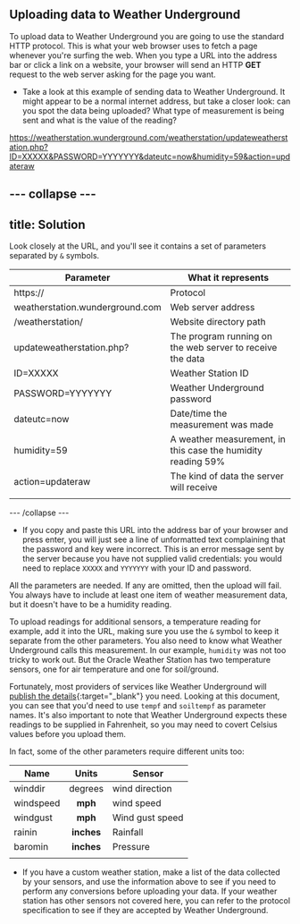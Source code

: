 ## Uploading data to Weather Underground

To upload data to Weather Underground  you are going to use the standard HTTP protocol. This is what your web browser uses to fetch a page whenever you're surfing the web. When you type a URL into the address bar or click a link on a website, your browser will send an HTTP **GET** request to the web server asking for the page you want.

- Take a look at this example of sending data to Weather Underground. It might appear to be a normal internet address, but take a closer look: can you spot the data being uploaded? What type of measurement is being sent and what is the value of the reading?

https://weatherstation.wunderground.com/weatherstation/updateweatherstation.php?ID=XXXXX&PASSWORD=YYYYYYY&dateutc=now&humidity=59&action=updateraw

--- collapse ---
---
title: Solution
---
Look closely at the URL, and you'll see it contains a set of parameters separated by `&` symbols.

| Parameter | What it represents |
|-------|----------|
| https:// | Protocol |
| weatherstation.wunderground.com  | Web server address |
| /weatherstation/ | Website directory path |
| updateweatherstation.php? | The program running on the web server to receive the data |
| ID=XXXXX| Weather Station ID |
| PASSWORD=YYYYYYY | Weather Underground password |
| dateutc=now | Date/time the measurement was made|
| humidity=59 | A weather measurement, in this case the humidity reading 59%|
| action=updateraw | The kind of data the server will receive |
|||

--- /collapse ---

- If you copy and paste this URL into the address bar of your browser and press enter, you will just see a line of unformatted text complaining that the password and key were incorrect. This is an error message sent by the server because you have not supplied valid credentials: you would need to replace `XXXXX` and `YYYYYYY` with your ID and password.

All the parameters are needed. If any are omitted, then the upload will fail. You always have to include at least one item of weather measurement data, but it doesn't have to be a humidity reading.

To upload readings for additional sensors, a temperature reading for example, add it into the URL, making sure you use the `&` symbol to keep it separate from the other parameters. You also need to know what Weather Underground calls this measurement. In our example, `humidity` was not too tricky to work out. But the Oracle Weather Station has two temperature sensors, one for air temperature and one for soil/ground.

Fortunately, most providers of services like Weather Underground will [publish the details](http://wiki.wunderground.com/index.php/PWS_-_Upload_Protocol){:target="_blank"} you need. Looking at this document, you can see that you'd need to use `tempf` and `soiltempf` as parameter names. It's also important to note that Weather Underground expects these readings to be supplied in Fahrenheit, so you may need to covert Celsius values before you upload them.

In fact, some of the other parameters require different units too:

| Name | Units | Sensor |
|-----|:----:|------|
|winddir| degrees | wind direction|
|windspeed| **mph** | wind speed|
|windgust| **mph** | Wind gust speed|
|rainin| **inches** | Rainfall|
|baromin| **inches** | Pressure|
|||

- If you have a custom weather station, make a list of the data collected by your sensors, and use the information above to see if you need to perform any conversions before uploading your data. If your weather station has other sensors not covered here, you can refer to the protocol specification to see if they are accepted by Weather Underground.
